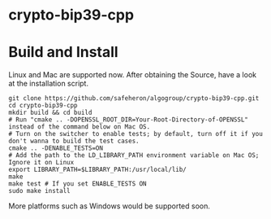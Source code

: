 # crypto-bip39-cpp

# Build and Install

Linux and Mac are supported now.  After obtaining the Source, have a look at the installation script.

```shell
git clone https://github.com/safeheron/algogroup/crypto-bip39-cpp.git
cd crypto-bip39-cpp
mkdir build && cd build
# Run "cmake .. -DOPENSSL_ROOT_DIR=Your-Root-Directory-of-OPENSSL" instead of the command below on Mac OS.
# Turn on the switcher to enable tests; by default, turn off it if you don't wanna to build the test cases.
cmake .. -DENABLE_TESTS=ON
# Add the path to the LD_LIBRARY_PATH environment variable on Mac OS; Ignore it on Linux
export LIBRARY_PATH=$LIBRARY_PATH:/usr/local/lib/
make
make test # If you set ENABLE_TESTS ON
sudo make install
```

More platforms such as Windows would be supported soon.


